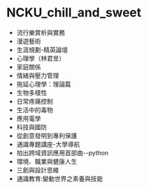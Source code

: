 # NCKU_chill_and_sweet
- 流行樂賞析與實務
- 漫遊藝術
- 生涯規劃-精英論壇
- 心理學（林君昱）
- 家庭關係
- 情緒與壓力管理
- 拖延心理學：理論篇
- 生物多樣性
- 日常疼痛控制
- 生活中的毒物
- 應用電學
- 科技與國防
- 從創意發明到專利保護
- 通識專題講座-大學導航
- 拍出跨域資訊應用首部曲--python
- 環境、職業與健康人生
- 三創與設計思維
- 通識教育:變動世界之素養與技能
